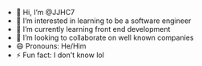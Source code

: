 - 👋 Hi, I’m @JJHC7
- 👀 I’m interested in learning to be a software engineer
- 🌱 I’m currently learning front end development
- 💞️ I’m looking to collaborate on well known companies
- 😄 Pronouns: He/Him
- ⚡ Fun fact: I don't know lol

<!---
JJHC7/JJHC7 is a ✨ special ✨ repository because its `README.md` (this file) appears on your GitHub profile.
You can click the Preview link to take a look at your changes.
--->
